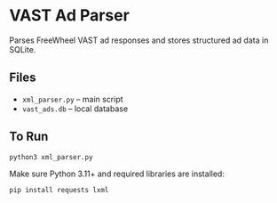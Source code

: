 # VAST Ad Parser

Parses FreeWheel VAST ad responses and stores structured ad data in SQLite.

## Files

- `xml_parser.py` – main script
- `vast_ads.db` – local database

## To Run

```bash
python3 xml_parser.py
```

Make sure Python 3.11+ and required libraries are installed:
```bash
pip install requests lxml
```

